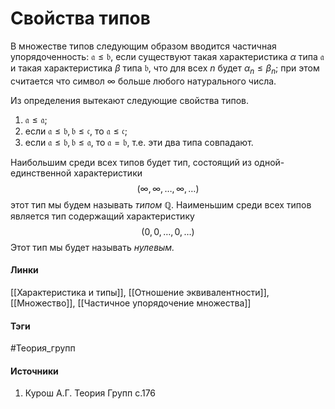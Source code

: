 # Свойства типов
В множестве типов следующим образом вводится частичная упорядоченность: $\mathfrak{a}\leq\mathfrak{b}$, если существуют такая характеристика $\alpha$ типа $\mathfrak{a}$ и такая характеристика $\beta$ типа $\mathfrak{b}$, что для всех $n$ будет $\alpha_{n}\leq\beta_{n}$; при этом считается что символ $\infty$ больше любого натурального числа.

Из определения вытекают следующие свойства типов.
1. $\mathfrak{a}\leq\mathfrak{a}$;
2. если $\mathfrak{a}\leq\mathfrak{b},\mathfrak{b}\leq\mathfrak{c}$, то $\mathfrak{a}\leq\mathfrak{c}$;
3. если $\mathfrak{a}\leq\mathfrak{b},\mathfrak{b}\leq\mathfrak{a}$, то $\mathfrak{a}=\mathfrak{b}$, т.е. эти два типа совпадают.

Наибольшим среди всех типов будет тип, состоящий из одной-единственной характеристики
$$
(\infty,\infty,\dots,\infty,\dots)
$$
этот тип мы будем называть *типом $\mathbb{Q}$*.
Наименьшим среди всех типов является тип содержащий характеристику
$$
(0,0,\dots,0,\dots)
$$
Этот тип мы будет называть *нулевым.*
#### Линки
 [[Характеристика и типы]],
 [[Отношение эквивалентности]],
 [[Множество]],
 [[Частичное упорядочение множества]]
#### Тэги
 #Теория_групп 
#### Источники
 1. Курош А.Г. Теория Групп с.176